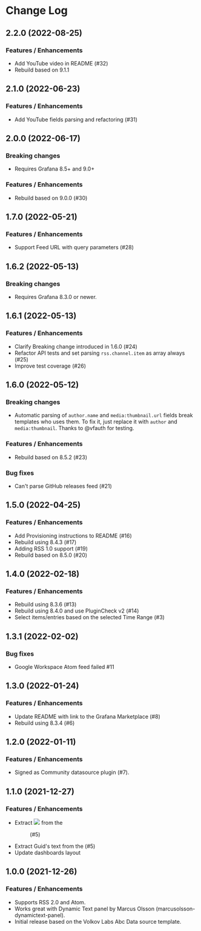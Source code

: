 # Change Log

## 2.2.0 (2022-08-25)

### Features / Enhancements

- Add YouTube video in README (#32)
- Rebuild based on 9.1.1

## 2.1.0 (2022-06-23)

### Features / Enhancements

- Add YouTube fields parsing and refactoring (#31)

## 2.0.0 (2022-06-17)

### Breaking changes

- Requires Grafana 8.5+ and 9.0+

### Features / Enhancements

- Rebuild based on 9.0.0 (#30)

## 1.7.0 (2022-05-21)

### Features / Enhancements

- Support Feed URL with query parameters (#28)

## 1.6.2 (2022-05-13)

### Breaking changes

- Requires Grafana 8.3.0 or newer.

## 1.6.1 (2022-05-13)

### Features / Enhancements

- Clarify Breaking change introduced in 1.6.0 (#24)
- Refactor API tests and set parsing `rss.channel.item` as array always (#25)
- Improve test coverage (#26)

## 1.6.0 (2022-05-12)

### Breaking changes

- Automatic parsing of `author.name` and `media:thumbnail.url` fields break templates who uses them. To fix it, just replace it with `author` and `media:thumbnail`. Thanks to @vfauth for testing.

### Features / Enhancements

- Rebuild based on 8.5.2 (#23)

### Bug fixes

- Can't parse GitHub releases feed (#21)

## 1.5.0 (2022-04-25)

### Features / Enhancements

- Add Provisioning instructions to README (#16)
- Rebuild using 8.4.3 (#17)
- Adding RSS 1.0 support (#19)
- Rebuild based on 8.5.0 (#20)

## 1.4.0 (2022-02-18)

### Features / Enhancements

- Rebuild using 8.3.6 (#13)
- Rebuild using 8.4.0 and use PluginCheck v2 (#14)
- Select items/entries based on the selected Time Range (#3)

## 1.3.1 (2022-02-02)

### Bug fixes

- Google Workspace Atom feed failed #11

## 1.3.0 (2022-01-24)

### Features / Enhancements

- Update README with link to the Grafana Marketplace (#8)
- Rebuild using 8.3.4 (#6)

## 1.2.0 (2022-01-11)

### Features / Enhancements

- Signed as Community datasource plugin (#7).

## 1.1.0 (2021-12-27)

### Features / Enhancements

- Extract <img src="X"> from the <figure> (#5)
- Extract Guid's text from the <guid> (#5)
- Update dashboards layout

## 1.0.0 (2021-12-26)

### Features / Enhancements

- Supports RSS 2.0 and Atom.
- Works great with Dynamic Text panel by Marcus Olsson (marcusolsson-dynamictext-panel).
- Initial release based on the Volkov Labs Abc Data source template.
